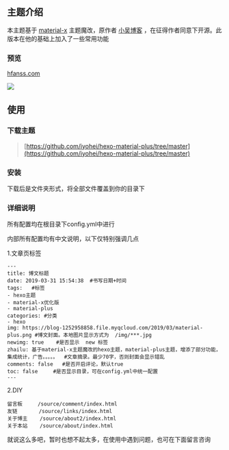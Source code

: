 ## 主题介绍

本主题基于 [material-x](https://xaoxuu.com/wiki/material-x/) 主题魔改，原作者 [小吴博客](https://www.wushile.top/) ，在征得作者同意下开源。此版本在他的基础上加入了一些常用功能

### 预览

[hfanss.com](hfanss.com)

![](https://blog-1252958858.file.myqcloud.com/2019/03/demo1.png)

## 使用

### 下载主题

> [https://github.com/iyohei/hexo-material-plus/tree/master](https://github.com/iyohei/hexo-material-plus/tree/master)

### 安装

下载后是文件夹形式，将全部文件覆盖到你的目录下

### 详细说明

所有配置均在根目录下config.yml中进行

内部所有配置均有中文说明，以下仅特别强调几点

1.文章页标签

```
---
title: 博文标题
date: 2019-03-31 15:54:38  #书写日期+时间
tags: 	#标签
- hexo主题
- material-x优化版
- material-plus
categories: #分类
- hexo
img: https://blog-1252958858.file.myqcloud.com/2019/03/material-plus.png #博文封面。本地图片显示方式为  /img/***.jpg 
newimg: true    #是否显示  new 标签
zhailu: 基于material-x主题魔改的hexo主题，material-plus主题，增添了部分功能，集成统计，广告。。。。。  #文章摘录。最少70字，否则封面会显示错乱
comments: false   #是否开启评论，默认true
toc: false     #是否显示目录，可在config.yml中统一配置
---
```

2.DIY

```
留言板		/source/comment/index.html
友链		 /source/links/index.html
关于博主	/source/about2/index.html
关于本站	/source/about/index.html
```

就说这么多吧，暂时也想不起太多，在使用中遇到问题，也可在下面留言咨询